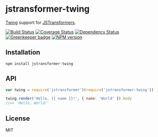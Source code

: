 # jstransformer-twing

[Twing](https://npm.im/twing) support for [JSTransformers](http://github.com/jstransformers).

[![Build Status](https://img.shields.io/travis/jstransformers/jstransformer-twing/master.svg)](https://travis-ci.org/jstransformers/jstransformer-twing)
[![Coverage Status](https://img.shields.io/codecov/c/github/jstransformers/jstransformer-twing/master.svg)](https://codecov.io/gh/jstransformers/jstransformer-twing)
[![Dependency Status](https://img.shields.io/david/jstransformers/jstransformer-twing/master.svg)](http://david-dm.org/jstransformers/jstransformer-twing)
[![Greenkeeper badge](https://badges.greenkeeper.io/jstransformers/jstransformer-twing.svg)](https://greenkeeper.io/)
[![NPM version](https://img.shields.io/npm/v/jstransformer-twing.svg)](https://www.npmjs.org/package/jstransformer-twing)

## Installation

    npm install jstransformer-twing

## API

```js
var twing = require('jstransformer')(require('jstransformer-twing'))

twing.render('Hello, {{ name }}!', { name: 'World' }).body
//=> 'Hello, World!'
```

## License

MIT
